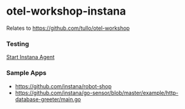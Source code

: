 # otel-workshop-instana

Relates to https://github.com/tullo/otel-workshop

### Testing

[Start Instana Agent](multipass.md)

### Sample Apps

- https://github.com/instana/robot-shop
- https://github.com/instana/go-sensor/blob/master/example/http-database-greeter/main.go
